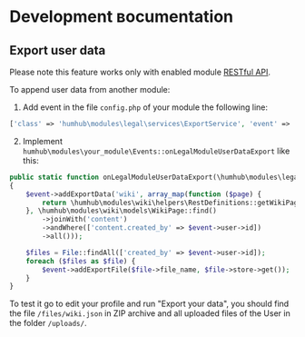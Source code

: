 # Development вocumentation

## Export user data

Please note this feature works only with enabled module [RESTful API](https://github.com/humhub/rest).

To append user data from another module:

1) Add event in the file `config.php` of your module the following line:

```php
['class' => 'humhub\modules\legal\services\ExportService', 'event' => 'collectUserData', 'callback' => ['humhub\modules\your_module\Events', 'onLegalModuleUserDataExport']],
```

2) Implement `humhub\modules\your_module\Events::onLegalModuleUserDataExport` like this:

```php
public static function onLegalModuleUserDataExport(\humhub\modules\legal\events\UserDataCollectionEvent $event)
{
    $event->addExportData('wiki', array_map(function ($page) {
        return \humhub\modules\wiki\helpers\RestDefinitions::getWikiPage($page);
    }, \humhub\modules\wiki\models\WikiPage::find()
        ->joinWith('content')
        ->andWhere(['content.created_by' => $event->user->id])
        ->all()));

    $files = File::findAll(['created_by' => $event->user->id]);
    foreach ($files as $file) {
        $event->addExportFile($file->file_name, $file->store->get());
    }
}
```

To test it go to edit your profile and run "Export your data", you should find the file `/files/wiki.json` in ZIP archive and all uploaded files of the User in the folder `/uploads/`.
